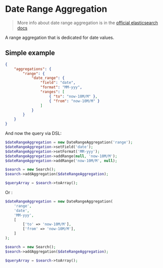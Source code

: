 # Date Range Aggregation

> More info about date range aggregation is in the [official elasticsearch docs][1]

A range aggregation that is dedicated for date values.

## Simple example

```JSON
{
    "aggregations": {
        "range": {
            "date_range": {
                "field": "date",
                "format": "MM-yyy",
                "ranges": [
                    { "to": "now-10M/M" },
                    { "from": "now-10M/M" }
                ]
            }
        }
    }
}
```

And now the query via DSL:

```php
$dateRangeAggregation = new DateRangeAggregation('range');
$dateRangeAggregation->setField('date');
$dateRangeAggregation->setFormat('MM-yyy');
$dateRangeAggregation->addRange(null, 'now-10M/M');
$dateRangeAggregation->addRange('now-10M/M', null);

$search = new Search();
$search->addAggregation($dateRangeAggregation);

$queryArray = $search->toArray();
```

Or :

```php
$dateRangeAggregation = new DateRangeAggregation(
    'range',
    'date',
    'MM-yyy',
    [
        ['to' => 'now-10M/M'],
        ['from' => 'now-10M/M'],
    ]
);

$search = new Search();
$search->addAggregation($dateRangeAggregation);

$queryArray = $search->toArray();
```

[1]: https://www.elastic.co/guide/en/elasticsearch/reference/current/search-aggregations-bucket-daterange-aggregation.html
